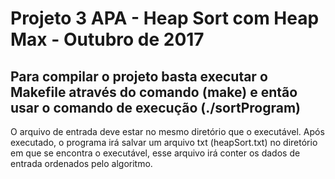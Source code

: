 # Projeto 3 APA - Heap Sort com Heap Max - Outubro de 2017

## Para compilar o projeto basta executar o Makefile através do comando (make) e então usar o comando de execução (./sortProgram)

O arquivo de entrada deve estar no mesmo diretório que o executável. Após executado, o programa irá salvar um arquivo txt (heapSort.txt) no diretório em que se encontra o executável, esse arquivo irá conter os dados de entrada ordenados pelo algoritmo.

